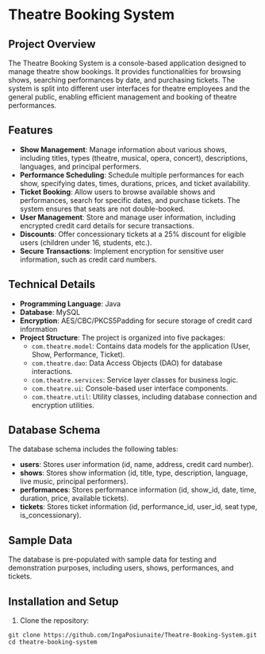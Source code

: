 # Theatre Booking System

## Project Overview
The Theatre Booking System is a console-based application designed to manage theatre show bookings. It provides functionalities for browsing shows, searching performances by date, and purchasing tickets. The system is split into different user interfaces for theatre employees and the general public, enabling efficient management and booking of theatre performances.

## Features

- **Show Management**: Manage information about various shows, including titles, types (theatre, musical, opera, concert), descriptions, languages, and principal performers.
- **Performance Scheduling**: Schedule multiple performances for each show, specifying dates, times, durations, prices, and ticket availability.
- **Ticket Booking**: Allow users to browse available shows and performances, search for specific dates, and purchase tickets. The system ensures that seats are not double-booked.
- **User Management**: Store and manage user information, including encrypted credit card details for secure transactions.
- **Discounts**: Offer concessionary tickets at a 25% discount for eligible users (children under 16, students, etc.).
- **Secure Transactions**: Implement encryption for sensitive user information, such as credit card numbers.

## Technical Details

- **Programming Language**: Java
- **Database**: MySQL
- **Encryption**: AES/CBC/PKCS5Padding for secure storage of credit card information
- **Project Structure**: The project is organized into five packages:
  - `com.theatre.model`: Contains data models for the application (User, Show, Performance, Ticket).
  - `com.theatre.dao`: Data Access Objects (DAO) for database interactions.
  - `com.theatre.services`: Service layer classes for business logic.
  - `com.theatre.ui`: Console-based user interface components.
  - `com.theatre.util`: Utility classes, including database connection and encryption utilities.

## Database Schema

The database schema includes the following tables:

- **users**: Stores user information (id, name, address, credit card number).
- **shows**: Stores show information (id, title, type, description, language, live music, principal performers).
- **performances**: Stores performance information (id, show_id, date, time, duration, price, available tickets).
- **tickets**: Stores ticket information (id, performance_id, user_id, seat type, is_concessionary).

## Sample Data

The database is pre-populated with sample data for testing and demonstration purposes, including users, shows, performances, and tickets.

## Installation and Setup
1. Clone the repository:

```
git clone https://github.com/IngaPosiunaite/Theatre-Booking-System.git
cd theatre-booking-system
```
